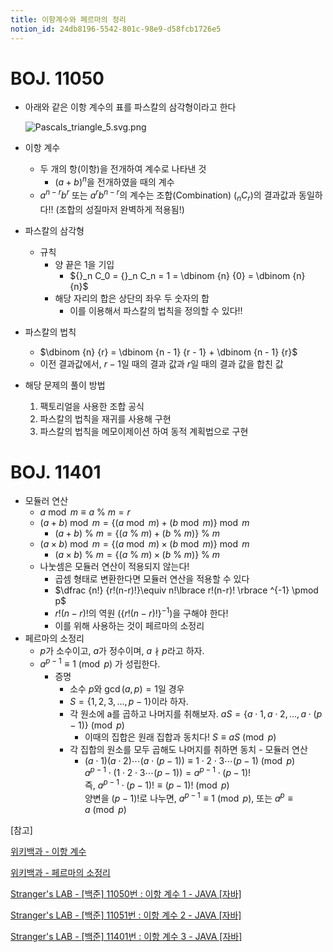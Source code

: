 ```yaml
---
title: 이항계수와 페르마의 정리
notion_id: 24db8196-5542-801c-98e9-d58fcb1726e5
---
```

  
# BOJ. 11050  
  
- 아래와 같은 이항 계수의 표를 파스칼의 삼각형이라고 한다  
  
    ![Pascals_triangle_5.svg.png](https://prod-files-secure.s3.us-west-2.amazonaws.com/ee9cb3f6-9bac-463c-ac07-0442097183e8/67dbf580-7a07-485d-ae36-3de4a6a96e17/Pascals_triangle_5.svg.png?X-Amz-Algorithm=AWS4-HMAC-SHA256&X-Amz-Content-Sha256=UNSIGNED-PAYLOAD&X-Amz-Credential=ASIAZI2LB466XRROTP47%2F20250918%2Fus-west-2%2Fs3%2Faws4_request&X-Amz-Date=20250918T011143Z&X-Amz-Expires=3600&X-Amz-Security-Token=IQoJb3JpZ2luX2VjEDgaCXVzLXdlc3QtMiJHMEUCIAQ6TAYv5%2BGxX3qBNOu2Y%2BvkJRMTc6%2BSYhRb%2Bxpd1htAAiEAlhKsTnXh9M%2Bpd9lWMaLGUptUQc61DbllYBMhctEDfy0qiAQIsf%2F%2F%2F%2F%2F%2F%2F%2F%2F%2FARAAGgw2Mzc0MjMxODM4MDUiDOhU6Yqcsf31NU7UaSrcA6e1zebBCMCFX41PNM2d9VY%2B79zKHAKgXR9BPSYAeMJIZP7vdYQgF18YbwMxOHC7i8pWWYLW19qCCFH56slxHGNhjhY46fLn7WNPWQWuKY1lgR3ssRoCx1b0X29%2FFZGhKsLpYXCN3tvEEZL9HTu8C9g9Otr%2F7WpP6MPKoIi9QMZ62Fo%2FSEbE%2FP8slR5HKWZ71t6GLRtHhaIg%2Fbk2e%2FehUqFSnMIZPud6%2BVx%2FrplpJDp001Qmu%2BJUIoqyhn5FqDPbjLY1IPWjnth7LGPrNxjSBjiv%2Fz3hGVNRyCtYNIpYRALYoo4HANl4y5W9AglTug86x6wbgX898eJgDkGoRyjlmL%2BhnG0JQ2ahc26etstFGdnhLIv%2B5UUMBjAKq4%2BMz18SkGx1Tp5py5nLVanC%2FCpEStYKmV%2BbOZNAOw1ZVSntm%2Ft2a4koJkPSVu5x%2FaAfn5jKM%2BUAq48IwH8oqVv4mNq6zwGWtCtWx49aG%2FeUdPHO8HKLlYo%2BkNu%2BL9bzZaxa3a1WOFXuB5ARrIKV%2BTtBS0hKR%2FYmw%2F1%2FhZN7RtoO44qqhxcfHEJK5Zq6npeXMbHP5RnHNIgwo6%2BIeQvpvj4gdmzD8HeHAqJGu0oxwB5WTh7iNxvxPDKElV4TV9YPF64EMPubrcYGOqUB5mmvahC8ALeFwwqScLfHjUfZHJewvhiu6j6Iqxla4j2arOqfQ7n1VxGlTRGq5soXbUGVQjLsJYF5kW6apa8u5HTFutdiSPtargRnvUSS7fZ%2FG%2Bekcc%2F4Bo7s8JWYepxj9Q5WaXrgvjtPdHVWcQUw5tzUQGGd%2BQfqbMX67LvYw5fzb2X%2Ft%2FuSbiGMxhSMXsTMY%2FWvyAkdjGDbdQeDo5mT8phDb2RU&X-Amz-Signature=76800f578a3333ff49eb191c69455fca463ebc5d570bd84917897f4efc4c4230&X-Amz-SignedHeaders=host&x-amz-checksum-mode=ENABLED&x-id=GetObject)  
  
- 이항 계수  
    - 두 개의 항(이항)을 전개하여 계수로 나타낸 것  
        - $(a+b)^n$을 전개하였을 때의 계수  
    - $a^{n-r}b^r$ 또는 $a^rb^{n-r}$의 계수는 조합(Combination) (${}_nC_r$)의 결과값과 동일하다!! (조합의 성질마저 완벽하게 적용됨!)  
- 파스칼의 삼각형  
    - 규칙  
        - 양 끝은 1을 기입  
            - ${}_n C_0 = {}_n C_n = 1 = \dbinom {n} {0} = \dbinom {n} {n}$  
        - 해당 자리의 합은 상단의 좌우 두 숫자의 합  
            - 이를 이용해서 파스칼의 법칙을 정의할 수 있다!!  
- 파스칼의 법칙  
    - $\dbinom {n} {r} = \dbinom {n - 1} {r  - 1} + \dbinom {n - 1} {r}$  
    - 이전 결과값에서, $r-1$일 때의 결과 값과 $r$일 때의 결과 값을 합친 값  
- 해당 문제의 풀이 방법  
    1. 팩토리얼을 사용한 조합 공식  
    2. 파스칼의 법칙을 재귀를 사용해 구현  
    3. 파스칼의 법칙을 메모이제이션 하여 동적 계획법으로 구현  
  
# BOJ. 11401  
  
- 모듈러 연산  
    - $a \bmod m \equiv a \ \% \ m = r$  
    - $(a + b) \bmod m = \lbrace (a \bmod m) + (b \bmod m) \rbrace \bmod m$  
        - $(a + b) \ \% \ m = \lbrace (a \ \% \ m) + (b \ \% \ m) \rbrace \ \% \ m$  
    - $(a \times b) \bmod m = \lbrace (a \bmod m) \times (b \bmod m) \rbrace \bmod m$  
        - $(a \times b) \ \% \ m = \lbrace (a \ \% \ m) \times (b \ \% \ m) \rbrace \ \% \ m$  
    - 나눗셈은 모듈러 연산이 적용되지 않는다!  
        - 곱셈 형태로 변환한다면 모듈러 연산을 적용할 수 있다  
        - $\dfrac {n!} {r!(n-r)!}\equiv n!\lbrace r!(n-r)! \rbrace ^{-1} \pmod p$  
        - $r!(n-r)!$의 역원 ($\lbrace r!(n-r)! \rbrace ^ {-1}$)을 구해야 한다!  
        - 이를 위해 사용하는 것이 페르마의 소정리  
- 페르마의 소정리  
    - $p$가 소수이고, $a$가 정수이며,  $a \nmid p$라고 하자.  
    - $a^{p-1} \equiv 1 \pmod p$ 가 성립한다.  
        - 증명  
            - 소수 $p$와 $\gcd(a, p) = 1$일 경우  
            - $S = \lbrace 1,2,3,\dots, p-1 \rbrace$이라 하자.  
            - 각 원소에 a를 곱하고 나머지를 취해보자. $aS = \lbrace a \cdot 1, a \cdot 2, \dots, a \cdot (p-1) \rbrace \pmod p$  
                - 이때의 집합은 원래 집합과 동치다! $S \equiv aS \pmod p$  
            - 각 집합의 원소를 모두 곱해도 나머지를 취하면 동치 - 모듈러 연산  
                - $(a \cdot 1)(a \cdot 2) \cdots(a \cdot (p-1)) \equiv 1 \cdot 2 \cdot 3 \cdots (p-1) \pmod p$   
                $a^{p-1} \cdot (1 \cdot 2 \cdot 3 \cdots (p-1)) = a^{p-1} \cdot (p-1)!$   
                즉, $a^{p-1} \cdot (p-1)! \equiv (p-1)! \pmod p$  
                양변을 $(p-1)!$로 나누면, $a^{p-1} \equiv 1 \pmod p$, 또는 $a^p \equiv a \pmod p$  
  
[참고]  
  
  
[위키백과 - 이항 계수](https://ko.wikipedia.org/wiki/%EC%9D%B4%ED%95%AD_%EA%B3%84%EC%88%98)  
  
  
[위키백과 - 페르마의 소정리](https://ko.wikipedia.org/wiki/%ED%8E%98%EB%A5%B4%EB%A7%88%EC%9D%98_%EC%86%8C%EC%A0%95%EB%A6%AC)  
  
  
[Stranger's LAB - [백준] 11050번 : 이항 계수 1 - JAVA [자바]](https://st-lab.tistory.com/159)  
  
  
[Stranger's LAB - [백준] 11051번 : 이항 계수 2 - JAVA [자바]](https://st-lab.tistory.com/162)  
  
  
[Stranger's LAB - [백준] 11401번 : 이항 계수 3 - JAVA [자바]](https://st-lab.tistory.com/241)  
  
